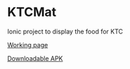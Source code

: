 # KTCMat
Ionic project to display the food for KTC

[Working page](http://ktcteknik.se/ktcdimu/mat/)

[Downloadable APK](http://ktcteknik.se/ktcdimu/ktcmat.apk)
